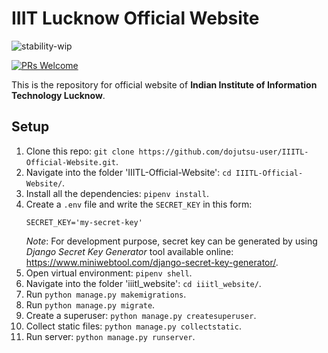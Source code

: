 # IIIT Lucknow Official Website

![stability-wip](https://img.shields.io/badge/stability-work_in_progress-lightgrey.svg?style=for-the-badge)

[![PRs Welcome](https://img.shields.io/badge/PRs-welcome-brightgreen.svg?style=for-the-badge)](http://makeapullrequest.com)


This is the repository for official website of **Indian Institute of Information Technology Lucknow**.

## Setup

1. Clone this repo: `git clone https://github.com/dojutsu-user/IIITL-Official-Website.git`.
2. Navigate into the folder 'IIITL-Official-Website': `cd IIITL-Official-Website/`.
3. Install all the dependencies: `pipenv install`.
4. Create a `.env` file and write the `SECRET_KEY` in this form:
    ```
    SECRET_KEY='my-secret-key'
    ```
    *Note*: For development purpose, secret key can be generated by using *Django Secret Key Generator* tool available online: https://www.miniwebtool.com/django-secret-key-generator/.
5. Open virtual environment: `pipenv shell`. 
6. Navigate into the folder 'iiitl_website': `cd iiitl_website/`.
7. Run `python manage.py makemigrations`.
8. Run `python manage.py migrate`.
9. Create a superuser: `python manage.py createsuperuser`.
10. Collect static files: `python manage.py collectstatic`.
11. Run server: `python manage.py runserver`.

